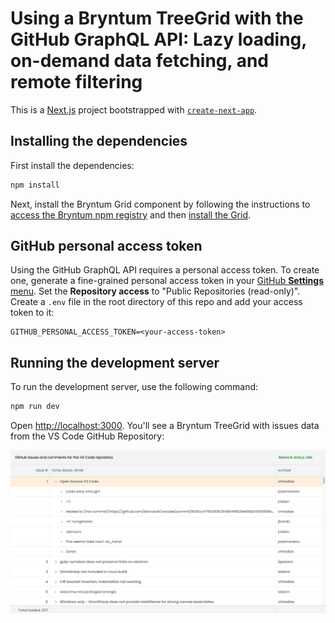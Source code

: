 # Using a Bryntum TreeGrid with the GitHub GraphQL API: Lazy loading, on-demand data fetching, and remote filtering

This is a [Next.js](https://nextjs.org) project bootstrapped with [`create-next-app`](https://nextjs.org/docs/app/api-reference/cli/create-next-app).

## Installing the dependencies

First install the dependencies:

```sh
npm install
```

Next, install the Bryntum Grid component by following the instructions to [access the Bryntum npm registry](https://bryntum.com/products/grid/docs/guide/Grid/quick-start/javascript-npm#access-to-npm-registry) and then [install the Grid](https://bryntum.com/products/grid/docs/guide/Grid/quick-start/javascript-npm#install-component).

## GitHub personal access token

Using the GitHub GraphQL API requires a personal access token. To create one, generate a fine-grained personal access token in your [GitHub **Settings** menu](https://github.com/settings/personal-access-tokens). Set the **Repository access** to "Public Repositories (read-only)". Create a `.env` file in the root directory of this repo and add your access token to it:

```
GITHUB_PERSONAL_ACCESS_TOKEN=<your-access-token>
```

## Running the development server

To run the development server, use the following command:

```bash
npm run dev
```

Open [http://localhost:3000](http://localhost:3000). You'll see a Bryntum TreeGrid with issues data from the VS Code GitHub Repository:

![Bryntum tree Grid](./bryntum-tree-grid.png)
